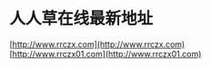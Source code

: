 # 人人草在线最新地址
[http://www.rrczx.com](http://www.rrczx.com)<br>
[http://www.rrczx01.com](http://www.rrczx01.com)<br>

